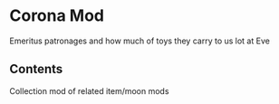 # Corona Mod
Emeritus patronages and how much of toys they carry to us lot at Eve

## Contents
Collection mod of related item/moon mods